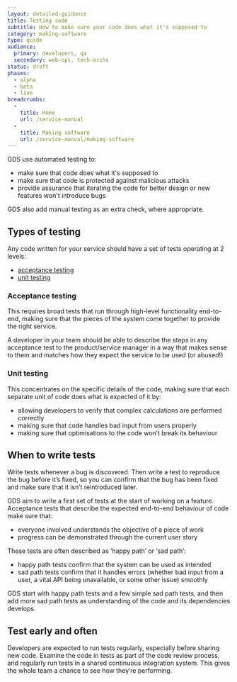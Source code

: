 ```yaml
---
layout: detailed-guidance
title: Testing code
subtitle: How to make sure your code does what it's supposed to
category: making-software
type: guide
audience:
  primary: developers, qa
  secondary: web-ops, tech-archs
status: draft
phases:
  - alpha
  - beta
  - live
breadcrumbs:
  -
    title: Home
    url: /service-manual
  -
    title: Making software
    url: /service-manual/making-software
---
```

    
GDS use automated testing to:

* make sure that code does what it's supposed to
* make sure that code is protected against malicious attacks
* provide assurance that iterating the code for better design or new features won't introduce bugs

GDS also add manual testing as an extra check, where appropriate.

## Types of testing

Any code written for your service should have a set of tests operating at 2 levels:

* [acceptance testing](#acceptance-testing)
* [unit testing](#unit-testing)

### Acceptance testing

This requires broad tests that run through high-level functionality end-to-end, making sure that the pieces of the system come together to provide the right service.

A developer in your team should be able to describe the steps in any acceptance test to the product/service manager in a way that makes sense to them and matches how they expect the service to be used (or abused!)


### Unit testing

This concentrates on the specific details of the code, making sure that each separate unit of code does what is expected of it by: 

* allowing developers to verify that complex calculations are performed correctly
* making sure that code handles bad input from users properly 
* making sure that optimisations to the code won’t break its behaviour

## When to write tests

Write tests whenever a bug is discovered. Then write a test to reproduce the bug before it’s fixed, so you can confirm that the bug has been fixed and make sure that it isn’t reintroduced later.

GDS aim to write a first set of tests at the start of working on a feature. Acceptance tests that describe the expected end-to-end behaviour of code make sure that: 

* everyone involved understands the objective of a piece of work
*	progress can be demonstrated through the current user story 

These tests are often described as ‘happy path’ or ‘sad path’:

* happy path tests confirm that the system can be used as intended
*	sad path tests confirm that it handles errors (whether bad input from a user, a vital API being unavailable, or some other issue) smoothly

GDS start with happy path tests and a few simple sad path tests, and then add more sad path tests as understanding of the code and its dependencies develops.


## Test early and often

Developers are expected to run tests regularly, especially before sharing new code. Examine the code in tests as part of the code review process, and regularly run tests in a shared continuous integration system. This gives the whole team a chance to see how they’re performing.
